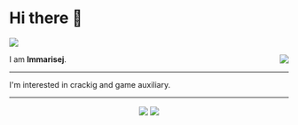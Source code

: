 # Hi there 👋
[![](https://img.shields.io/badge/-@lmmarisej-%23181717?style=flat-square&logo=github)](https://github.com/lmmarisej)

<img align="right" src="https://github-readme-stats.vercel.app/api?username=lmmarisej&show_icons=true&icon_color=805AD5&text_color=718096&bg_color=ffffff&hide_title=true" />

I am **lmmarisej**.

---

I'm interested in crackig and game auxiliary.


---

<p align="center">
  <img align="center" src="https://github.com/lmmarisej/lmmarisej/blob/master/developer.gif"/>
<img align="center" src="https://github-profile-trophy.vercel.app/?username=lmmarisej&MultipleLang,Star,Follower,Commit,Issue" style="max-width:100%;">
</p>





